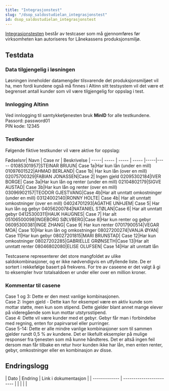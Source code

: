 ```yaml
---
title: "Integrasjonstest"
slug: "/dsop_saldostudielan_integrasjonstest"
id: dsop_saldostudielan_integrasjonstest
---
```


[Integrasjonstesten](/assets/Saldostudielan_integration_test.xlsx) består av testcaser som må gjennomføres før virksomheten kan autoriseres for Lånekassens produksjonsmiljø.

## Testdata

### Data tilgjengelig i løsningen
Løsningen inneholder datamengder tilsvarende det produksjonsmiljøet vil ha, men fordi kundene også må finnes i Altinn sitt testsystem vil det være et begrenset antall kunder som vil være tilgjengelig for oppslag i test.

### Innlogging Altinn
Ved innlogging til samtykketjenesten bruk **MinID** for alle testkundene. <br  />
Passord: password01 <br  />
PIN kode: 12345

### Testkunder

Følgende fiktive testkunder vil være aktive for oppslag:

Fødselsnr| Navn | Case nr | Beskrivelse |
-----| ----- | ----- | ----- |-----|-----
01085301957|STEINAR BRUUN|	Case 1a|Har kun lån (under en mill)
01097601522|AHMAD BERLAND|	Case 1b| Har kun lån (over en mill)
02075700329|FABIAN JONASSEN|Case 2|	Ingen gjeld
02095302184|IVER BORGE|	Case 3a|Har kun lån og renter (under en mill)
02104802179|SIGVE AUSTAD|	Case 3b|Har kun lån og renter (over en mill)
03096902157|TEODOR GJESTVANG|Case 4b|Har alt unntatt omkostninger (under en mill)
03124002140|RONNY HOLTE|	Case 4b|	Har alt unntatt omkostninger (over en mill)
04024701293|AGATHE UNHJEM|	Case 5|	Har kun lån og gebyr
04056200784|NATANIEL STØLAN|Case 6|	Har alt unntatt gebyr
04125300311|HAUK HAUGNES|	Case 7|	Har alt
05106500098|INGEBORG SØLVBERG|Case 8|Har kun renter og gebyr
06095300381|INGE ZHANG|	Case 9|	Har kun renter
07017900514|VEGAR MOA|	Case 10|Har kun lån og omkostninger
08027200274|VANJA ØYAN|	Case 11|Har kun gebyr
08027201815|MARI BRUNSTAD|	Case 12|Har kun omkostninger
08027202285|GABRIELLE GRØNSETH|Case 13|Har alt unntatt renter
08046802080|ELISE OLUFSEN|	Case 14|Har alt unntatt lån

Testcasene representerer det store mangfoldet av ulike saldokombinasjoner, og er ikke nødvendigvis en utfyllende liste. De er sortert i rekkefølge basert på frekvens. For tre av caseene er det valgt å gi to eksempler hvor totalsaldoen er under eller over en million kroner.

### Kommentar til casene
Case 1 og 3: Dette er den mest vanlige kombinasjonen.<br  />
Case 2: Ingen gjeld - Dette kan for eksempel være en aktiv kunde som mottar støtte, men kun som stipend. Dette gjelder blant annet mange elever på videregående som kun mottar utstyrsstipend.<br  />
Case 4: Dette vil være kunder med et gebyr. Gebyr får man i forbindelse med regning, enten for papirvarsel eller purringer.<br  />
Case 5-14: Dette er alle mindre vanlige kombinasjoner som til sammen gjelder rundt 0,5 % av kundene. Det er likefullt eksempler på mulige responser fra tjenesten som må kunne håndteres. Det er altså ingen feil dersom man får tilbake en retur hvor kunden ikke har lån, men enten renter, gebyr, omkostninger eller en kombinasjon av disse.

## Endringslogg

| Dato | Endring | Link i dokumentasjon |
| ------------- | ------------------------ |  | |   | |
